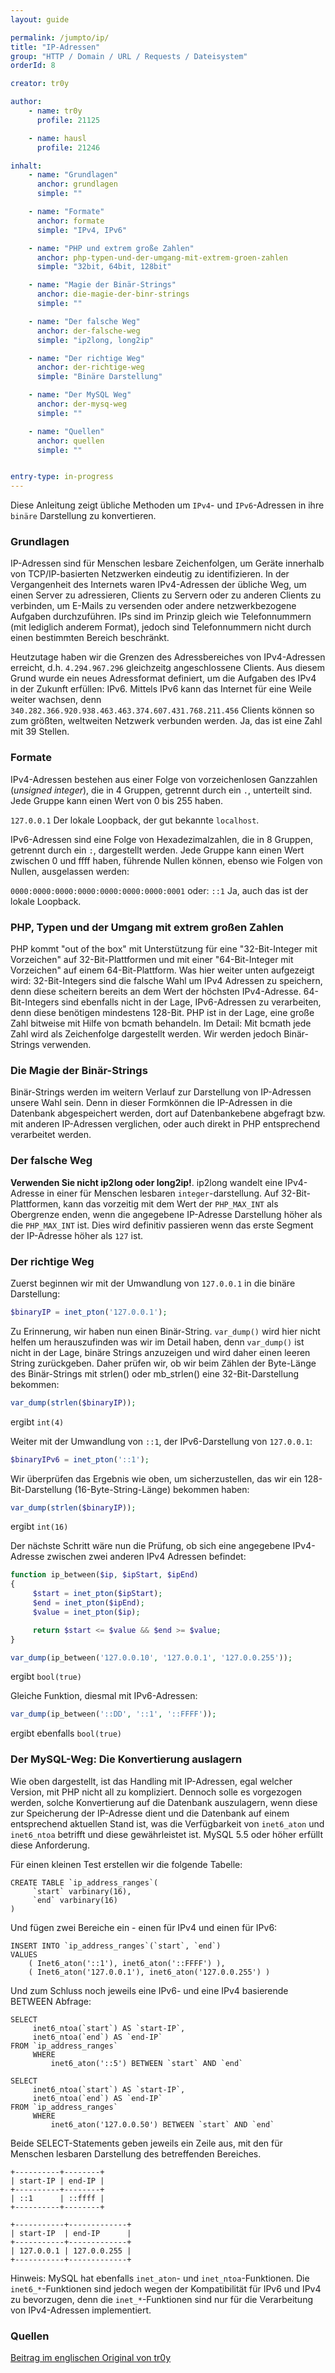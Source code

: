 ```yaml
---
layout: guide

permalink: /jumpto/ip/
title: "IP-Adressen"
group: "HTTP / Domain / URL / Requests / Dateisystem"
orderId: 8

creator: tr0y

author:
    - name: tr0y
      profile: 21125

    - name: hausl
      profile: 21246

inhalt:
    - name: "Grundlagen"
      anchor: grundlagen
      simple: ""

    - name: "Formate"
      anchor: formate
      simple: "IPv4, IPv6"

    - name: "PHP und extrem große Zahlen"
      anchor: php-typen-und-der-umgang-mit-extrem-groen-zahlen
      simple: "32bit, 64bit, 128bit"

    - name: "Magie der Binär-Strings"
      anchor: die-magie-der-binr-strings
      simple: ""

    - name: "Der falsche Weg"
      anchor: der-falsche-weg
      simple: "ip2long, long2ip"

    - name: "Der richtige Weg"
      anchor: der-richtige-weg
      simple: "Binäre Darstellung"

    - name: "Der MySQL Weg"
      anchor: der-mysq-weg
      simple: ""

    - name: "Quellen"
      anchor: quellen
      simple: ""


entry-type: in-progress
---
```


Diese Anleitung zeigt übliche Methoden um `IPv4`- und `IPv6`-Adressen in ihre `binäre` Darstellung zu konvertieren. 


### Grundlagen

IP-Adressen sind für Menschen lesbare Zeichenfolgen, um Geräte innerhalb von TCP/IP-basierten Netzwerken eindeutig zu identifizieren. In der Vergangenheit des Internets waren IPv4-Adressen der übliche Weg, um einen Server zu adressieren, Clients zu Servern oder zu anderen Clients zu verbinden, um E-Mails zu versenden oder andere netzwerkbezogene Aufgaben durchzuführen. IPs sind im Prinzip gleich wie Telefonnummern (mit lediglich anderem Format), jedoch sind Telefonnummern nicht durch einen bestimmten Bereich beschränkt. 

Heutzutage haben wir die Grenzen des Adressbereiches von IPv4-Adressen erreicht, d.h. `4.294.967.296` gleichzeitg angeschlossene Clients. Aus diesem Grund wurde ein neues Adressformat definiert, um die Aufgaben des IPv4 in der Zukunft erfüllen: IPv6. Mittels IPv6 kann das Internet für eine Weile weiter wachsen, denn  `340.282.366.920.938.463.463.374.607.431.768.211.456` Clients können so zum größten, weltweiten Netzwerk verbunden werden. Ja, das ist eine Zahl mit 39 Stellen.


### Formate 

IPv4-Adressen bestehen aus einer Folge von vorzeichenlosen Ganzzahlen (*unsigned integer*), die in 4 Gruppen, getrennt durch ein `.`, unterteilt sind. Jede Gruppe kann einen Wert von 0 bis 255 haben.

`127.0.0.1` Der lokale Loopback, der gut bekannte `localhost`.

IPv6-Adressen sind eine Folge von Hexadezimalzahlen, die in 8 Gruppen, getrennt durch ein `:`, dargestellt werden. Jede Gruppe kann einen Wert zwischen 0 und ffff haben, führende Nullen können, ebenso wie Folgen von Nullen, ausgelassen werden: 

`0000:0000:0000:0000:0000:0000:0000:0001` oder: `::1` Ja, auch das ist der lokale Loopback. 


### PHP, Typen und der Umgang mit extrem großen Zahlen 

PHP kommt "out of the box" mit Unterstützung für eine "32-Bit-Integer mit Vorzeichen" auf 32-Bit-Plattformen und mit einer "64-Bit-Integer mit Vorzeichen" auf einem 64-Bit-Plattform. Was hier weiter unten aufgezeigt wird: 32-Bit-Integers sind die falsche Wahl um IPv4 Adressen zu speichern, denn diese scheitern bereits an dem Wert der höchsten IPv4-Adresse. 64-Bit-Integers sind ebenfalls nicht in der Lage, IPv6-Adressen zu verarbeiten, denn diese benötigen mindestens 128-Bit. PHP ist in der Lage, eine große Zahl bitweise mit Hilfe von bcmath behandeln. Im Detail: Mit bcmath jede Zahl wird als Zeichenfolge dargestellt werden. Wir werden jedoch Binär-Strings verwenden. 


### Die Magie der Binär-Strings 

Binär-Strings werden im weitern Verlauf zur Darstellung von IP-Adressen unsere Wahl sein. Denn in dieser Formkönnen die IP-Adressen in die Datenbank abgespeichert werden, dort auf Datenbankebene abgefragt bzw. mit anderen IP-Adressen verglichen, oder auch direkt in PHP entsprechend verarbeitet werden.


### Der falsche Weg

**Verwenden Sie nicht ip2long oder long2ip!**. ip2long wandelt eine IPv4-Adresse in einer für Menschen lesbaren `integer`-darstellung. Auf 32-Bit-Plattformen, kann das vorzeitig mit dem Wert der `PHP_MAX_INT` als Obergrenze enden, wenn die angegebene IP-Adresse Darstellung höher als die `PHP_MAX_INT` ist. Dies wird definitiv passieren wenn das erste Segment der IP-Adresse höher als `127` ist.


### Der richtige Weg

Zuerst beginnen wir mit der Umwandlung von `127.0.0.1` in die binäre Darstellung: 

~~~ php
$binaryIP = inet_pton('127.0.0.1');
~~~~

Zu Erinnerung, wir haben nun einen Binär-String. `var_dump()` wird hier nicht helfen um herauszufinden was wir im Detail haben, denn `var_dump()` ist nicht in der Lage, binäre Strings anzuzeigen und wird daher einen leeren String zurückgeben. Daher prüfen wir, ob wir beim Zählen der Byte-Länge des Binär-Strings mit strlen() oder mb_strlen() eine 32-Bit-Darstellung bekommen: 

~~~ php
var_dump(strlen($binaryIP));
~~~

ergibt `int(4)`


Weiter mit der Umwandlung von `::1`, der IPv6-Darstellung von `127.0.0.1`: 

~~~ php
$binaryIPv6 = inet_pton('::1'); 
~~~

Wir überprüfen das Ergebnis wie oben, um sicherzustellen, das wir ein 128-Bit-Darstellung (16-Byte-String-Länge) bekommen haben:

~~~ php
var_dump(strlen($binaryIP)); 
~~~

ergibt `int(16)`


Der nächste Schritt wäre nun die Prüfung, ob sich eine angegebene IPv4-Adresse zwischen zwei anderen IPv4 Adressen befindet:

~~~ php
function ip_between($ip, $ipStart, $ipEnd)
{
     $start = inet_pton($ipStart);
     $end = inet_pton($ipEnd);
     $value = inet_pton($ip);

     return $start <= $value && $end >= $value; 
} 

var_dump(ip_between('127.0.0.10', '127.0.0.1', '127.0.0.255'));
~~~
 
ergibt `bool(true)`

Gleiche Funktion, diesmal  mit IPv6-Adressen: 

~~~ php
var_dump(ip_between('::DD', '::1', '::FFFF')); 
~~~

ergibt ebenfalls `bool(true)`


### Der MySQL-Weg: Die Konvertierung auslagern

Wie oben dargestellt, ist das Handling mit IP-Adressen, egal welcher Version, mit PHP nicht all zu kompliziert. Dennoch solle es vorgezogen werden, solche Konvertierung auf die Datenbank auszulagern, wenn diese zur Speicherung der IP-Adresse dient und die Datenbank auf einem entsprechend aktuellen Stand ist, was die Verfügbarkeit von `inet6_aton` und `inet6_ntoa` betrifft und diese gewährleistet ist. MySQL 5.5 oder höher erfüllt diese Anforderung.


Für einen kleinen Test erstellen wir die folgende Tabelle:

~~~
CREATE TABLE `ip_address_ranges`(
     `start` varbinary(16), 
     `end` varbinary(16) 
) 
~~~


Und fügen zwei Bereiche ein - einen für IPv4 und einen für IPv6: 

~~~
INSERT INTO `ip_address_ranges`(`start`, `end`) 
VALUES 
    ( Inet6_aton('::1'), inet6_aton('::FFFF') ), 
    ( Inet6_aton('127.0.0.1'), inet6_aton('127.0.0.255') ) 
~~~


Und zum Schluss noch jeweils eine IPv6- und eine IPv4 basierende BETWEEN Abfrage: 

~~~
SELECT 
     inet6_ntoa(`start`) AS `start-IP`, 
     inet6_ntoa(`end`) AS `end-IP` 
FROM `ip_address_ranges` 
     WHERE
         inet6_aton('::5') BETWEEN `start` AND `end` 

SELECT 
     inet6_ntoa(`start`) AS `start-IP`,
     inet6_ntoa(`end`) AS `end-IP` 
FROM `ip_address_ranges` 
     WHERE
         inet6_aton('127.0.0.50') BETWEEN `start` AND `end` 
~~~

Beide SELECT-Statements geben jeweils ein Zeile aus, mit den für Menschen lesbaren Darstellung des betreffenden Bereiches.

~~~
+----------+--------+
| start-IP | end-IP |
+----------+--------+
| ::1      | ::ffff |
+----------+--------+

+-----------+-------------+
| start-IP  | end-IP      |
+-----------+-------------+
| 127.0.0.1 | 127.0.0.255 |   
+-----------+-------------+
~~~


Hinweis: MySQL hat ebenfalls `inet_aton`- und `inet_ntoa`-Funktionen. Die `inet6_*`-Funktionen sind jedoch wegen der Kompatibilität für IPv6 und IPv4 zu bevorzugen, denn die `inet_*`-Funktionen sind nur für die Verarbeitung von IPv4-Adressen implementiert.


### Quellen

[Beitrag im englischen Original von tr0y](https://gist.github.com/Golpha/1a79868b6598f2c6a531)
